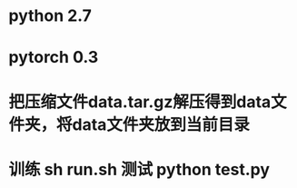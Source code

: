 # python 2.7
# pytorch 0.3
# 把压缩文件data.tar.gz解压得到data文件夹，将data文件夹放到当前目录
# 训练 sh run.sh  测试 python test.py